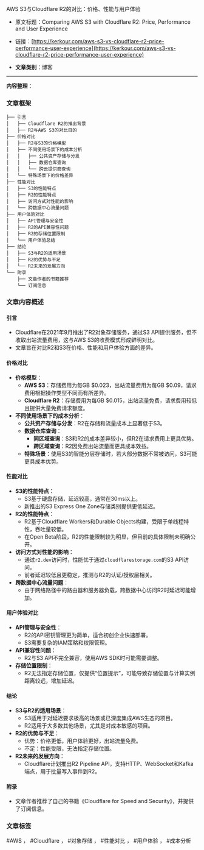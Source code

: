 AWS S3与Cloudflare R2的对比：价格、性能与用户体验  
  - 原文标题：Comparing AWS S3 with Cloudflare R2: Price, Performance and User Experience  
  - 链接：[https://kerkour.com/aws-s3-vs-cloudflare-r2-price-performance-user-experience](https://kerkour.com/aws-s3-vs-cloudflare-r2-price-performance-user-experience)  

- **文章类别**：博客  

---

**内容整理**：

### 文章框架

```
├── 引言
│   ├── Cloudflare R2的推出背景
│   ├── R2与AWS S3的对比目的
├── 价格对比
│   ├── R2与S3的价格模型
│   ├── 不同使用场景下的成本分析
│   │   ├── 公共资产存储与分发
│   │   ├── 数据仓库查询
│   │   └── 跨云提供商查询
│   └── 特殊场景下的价格差异
├── 性能对比
│   ├── S3的性能特点
│   ├── R2的性能特点
│   ├── 访问方式对性能的影响
│   └── 跨数据中心流量问题
├── 用户体验对比
│   ├── API管理与安全性
│   ├── R2的API兼容性问题
│   ├── R2的存储位置限制
│   └── 用户体验总结
├── 结论
│   ├── S3与R2的适用场景
│   ├── R2的优势与不足
│   └── R2未来的发展方向
└── 附录
    ├── 文章作者的书籍推荐
    └── 订阅信息
```

### 文章内容概述

#### 引言
- Cloudflare在2021年9月推出了R2对象存储服务，通过S3 API提供服务，但不收取出站流量费用，这与AWS S3的收费模式形成鲜明对比。
- 文章旨在对比R2和S3在价格、性能和用户体验方面的差异。

#### 价格对比
- **价格模型**：
  - **AWS S3**：存储费用为每GB $0.023，出站流量费用为每GB $0.09，请求费用根据操作类型不同而有所差异。
  - **Cloudflare R2**：存储费用为每GB $0.015，出站流量免费，请求费用较低且提供大量免费请求额度。
- **不同使用场景下的成本分析**：
  - **公共资产存储与分发**：R2在存储和流量成本上显著低于S3。
  - **数据仓库查询**：
    - **同区域查询**：S3和R2的成本差异较小，但R2在请求费用上更具优势。
    - **跨区域查询**：R2因免费出站流量而更具成本效益。
  - **特殊场景**：使用S3的智能分层存储时，若大部分数据不常被访问，S3可能更具成本优势。

#### 性能对比
- **S3的性能特点**：
  - S3基于硬盘存储，延迟较高，通常在30ms以上。
  - 新推出的S3 Express One Zone存储类别提供更低延迟。
- **R2的性能特点**：
  - R2基于Cloudflare Workers和Durable Objects构建，受限于单线程特性，吞吐量较低。
  - 在Open Beta阶段，R2的性能限制较为明显，但目前的具体限制未明确公开。
- **访问方式对性能的影响**：
  - 通过`r2.dev`访问时，性能优于通过`cloudflarestorage.com`的S3 API访问。
  - 前者延迟较低且更稳定，推测与R2的认证/授权层相关。
- **跨数据中心流量问题**：
  - 由于网络路径中的路由器和服务器负载，跨数据中心访问R2时延迟可能增加。

#### 用户体验对比
- **API管理与安全性**：
  - R2的API密钥管理更为简单，适合初创企业快速部署。
  - S3需要复杂的IAM策略和权限管理。
- **API兼容性问题**：
  - R2与S3 API不完全兼容，使用AWS SDK时可能需要调整。
- **存储位置限制**：
  - R2无法指定存储位置，仅提供“位置提示”，可能导致存储位置与计算实例距离较远，增加延迟。

#### 结论
- **S3与R2的适用场景**：
  - S3适用于对延迟要求极高的场景或已深度集成AWS生态的项目。
  - R2适用于大多数其他场景，尤其是对成本敏感的项目。
- **R2的优势与不足**：
  - 优势：价格更低，用户体验更好，出站流量免费。
  - 不足：性能受限，无法指定存储位置。
- **R2未来的发展方向**：
  - Cloudflare计划推出R2 Pipeline API，支持HTTP、WebSocket和Kafka端点，用于批量写入事件到R2。

#### 附录
- 文章作者推荐了自己的书籍《Cloudflare for Speed and Security》，并提供了订阅信息。

### 文章标签
#AWS ， #Cloudflare ， #对象存储 ， #性能对比 ， #用户体验 ， #成本分析